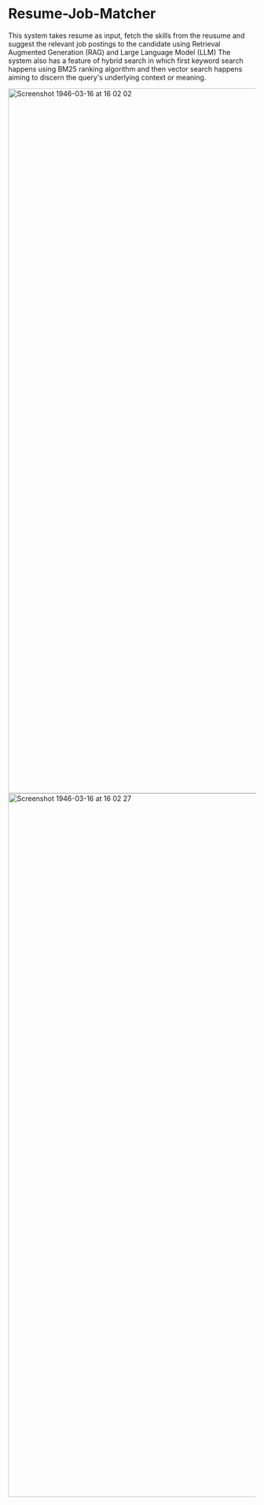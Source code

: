 # Resume-Job-Matcher

This system takes resume as input, fetch the skills from the reusume and suggest the relevant job postings to the candidate using Retrieval Augmented Generation (RAG) and Large Language Model (LLM)
The system also has a feature of hybrid search in which first keyword search happens using BM25 ranking algorithm and then vector search happens aiming to discern the query's underlying context or meaning. 

<img width="1432" alt="Screenshot 1946-03-16 at 16 02 02" src="https://github.com/sneha3799/Resume-Job-Matcher/assets/45325586/db86f09a-a235-488a-8bc9-2f3769528ec7">
<img width="1430" alt="Screenshot 1946-03-16 at 16 02 27" src="https://github.com/sneha3799/Resume-Job-Matcher/assets/45325586/1e71e07d-cb62-48b8-a4a2-bbd38d24b2a3">

